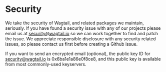 # Security
We take the security of Wagtail, and related packages we maintain, seriously. If you have found a security issue with any of our projects please email us at security@wagtail.io so we can work together to find and patch the issue. We appreciate responsible disclosure with any security related issues, so please contact us first before creating a Github issue.

If you want to send an encrypted email (optional), the public key ID for security@wagtail.io is 0x6ba1e1a86e0f8ce8, and this public key is available from most commonly-used keyservers.
